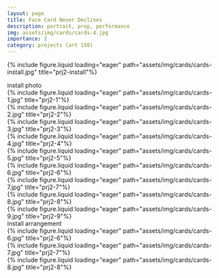 ```yaml
---
layout: page
title: Face Card Never Declines
description: portrait, prop, performance
img: assets/img/cards/cards-4.jpg
importance: 2
category: projects (art 150)
---
```


{% include figure.liquid loading="eager" path="assets/img/cards/cards-install.jpg" title="prj2-install"%}

<div class="caption">install photo</div>

<div class="row">
    <div class="col-sm mt-3 mt-md-0">
        {% include figure.liquid loading="eager" path="assets/img/cards/cards-1.jpg" title="prj2-1"%}
    </div>
    <div class="col-sm mt-3 mt-md-0">
        {% include figure.liquid loading="eager" path="assets/img/cards/cards-2.jpg" title="prj2-2"%}
    </div>
     <div class="col-sm mt-3 mt-md-0">
        {% include figure.liquid loading="eager" path="assets/img/cards/cards-3.jpg" title="prj2-3"%}
    </div>
     <div class="col-sm mt-3 mt-md-0">
        {% include figure.liquid loading="eager" path="assets/img/cards/cards-4.jpg" title="prj2-4"%}
    </div>
    <div class="col-sm mt-3 mt-md-0">
        {% include figure.liquid loading="eager" path="assets/img/cards/cards-5.jpg" title="prj2-5"%}
    </div>
    <div class="col-sm mt-3 mt-md-0">
        {% include figure.liquid loading="eager" path="assets/img/cards/cards-6.jpg" title="prj2-6"%}
    </div>
     <div class="col-sm mt-3 mt-md-0">
        {% include figure.liquid loading="eager" path="assets/img/cards/cards-7.jpg" title="prj2-7"%}
    </div>
     <div class="col-sm mt-3 mt-md-0">
        {% include figure.liquid loading="eager" path="assets/img/cards/cards-8.jpg" title="prj2-8"%}
    </div>
    <div class="col-sm mt-3 mt-md-0">
        {% include figure.liquid loading="eager" path="assets/img/cards/cards-9.jpg" title="prj2-9"%}
    </div>
</div>

<div class="caption">install arrangement</div>
<div class="row">
    <div class="col-sm-5 mt-3 mt-md-0">
        {% include figure.liquid loading="eager" path="assets/img/cards/cards-6.jpg" title="prj2-6"%}
    </div>
     <div class="col-sm-2 mt-3 mt-md-0">
        {% include figure.liquid loading="eager" path="assets/img/cards/cards-7.jpg" title="prj2-7"%}
    </div>
     <div class="col-sm-5 mt-3 mt-md-0">
        {% include figure.liquid loading="eager" path="assets/img/cards/cards-8.jpg" title="prj2-8"%}
    </div>
</div>
